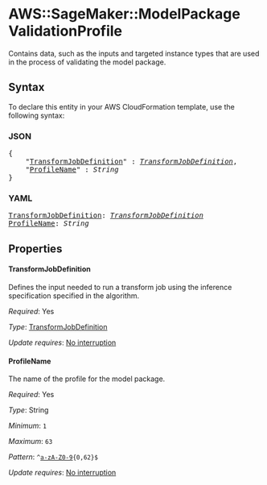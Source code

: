 # AWS::SageMaker::ModelPackage ValidationProfile

Contains data, such as the inputs and targeted instance types that are used in the process of validating the model package.

## Syntax

To declare this entity in your AWS CloudFormation template, use the following syntax:

### JSON

<pre>
{
    "<a href="#transformjobdefinition" title="TransformJobDefinition">TransformJobDefinition</a>" : <i><a href="transformjobdefinition.md">TransformJobDefinition</a></i>,
    "<a href="#profilename" title="ProfileName">ProfileName</a>" : <i>String</i>
}
</pre>

### YAML

<pre>
<a href="#transformjobdefinition" title="TransformJobDefinition">TransformJobDefinition</a>: <i><a href="transformjobdefinition.md">TransformJobDefinition</a></i>
<a href="#profilename" title="ProfileName">ProfileName</a>: <i>String</i>
</pre>

## Properties

#### TransformJobDefinition

Defines the input needed to run a transform job using the inference specification specified in the algorithm.

_Required_: Yes

_Type_: <a href="transformjobdefinition.md">TransformJobDefinition</a>

_Update requires_: [No interruption](https://docs.aws.amazon.com/AWSCloudFormation/latest/UserGuide/using-cfn-updating-stacks-update-behaviors.html#update-no-interrupt)

#### ProfileName

The name of the profile for the model package.

_Required_: Yes

_Type_: String

_Minimum_: <code>1</code>

_Maximum_: <code>63</code>

_Pattern_: <code>^[a-zA-Z0-9](-*[a-zA-Z0-9]){0,62}$</code>

_Update requires_: [No interruption](https://docs.aws.amazon.com/AWSCloudFormation/latest/UserGuide/using-cfn-updating-stacks-update-behaviors.html#update-no-interrupt)

